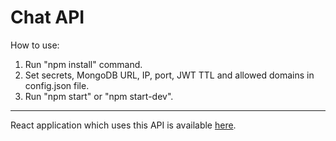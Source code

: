 # Chat API
How to use:
1. Run "npm install" command.
2. Set secrets, MongoDB URL, IP, port, JWT TTL and allowed domains in config.json file.
3. Run "npm start" or "npm start-dev".

<hr>

React application which uses this API is available <a href="https://github.com/b-galazka/chat-react-spa">here</a>.
